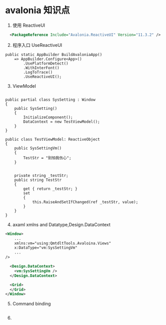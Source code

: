 # avalonia 知识点

1. 使用 ReactiveUI
```xml
  <PackageReference Include="Avalonia.ReactiveUI" Version="11.3.2" />
```
2. 程序入口 UseReactiveUI
```CSharp
public static AppBuilder BuildAvaloniaApp()
    => AppBuilder.Configure<App>()
        .UsePlatformDetect()
        .WithInterFont()
        .LogToTrace()
        .UseReactiveUI();
```
3. ViewModel
```CSharp

public partial class SysSetting : Window
{
    public SysSetting()
    {
        InitializeComponent();
        DataContext = new TestViewModel();
    }
}

public class TestViewModel: ReactiveObject
{
    public SysSettingVm()
    {
        TestStr = "别怕我伤心";
    }


    private string _testStr;
    public string TestStr
    {
        get { return _testStr; }
        set
        {
            this.RaiseAndSetIfChanged(ref _testStr, value);
        }
    }
}
```
4. axaml xmlns and Datatype,Design.DataContext
```xml
<Window>
    ...
    xmlns:vm="using:QmtdltTools.Avaloina.Views"
    x:DataType="vm:SysSettingVm"
    ...
/>

  <Design.DataContext>
    <vm:SysSettingVm />
  </Design.DataContext>

  <Grid>
  </Grid>
</Window>
```
5. Command binding
```

```
6. 